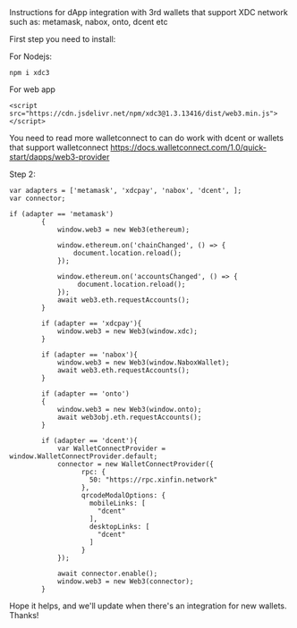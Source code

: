##
Instructions for dApp integration with 3rd wallets that support XDC network such as: metamask, nabox, onto, dcent etc

First step you need to install:

For Nodejs: 
```
npm i xdc3
```

For web app

```
<script src="https://cdn.jsdelivr.net/npm/xdc3@1.3.13416/dist/web3.min.js"></script>
```

You need to read more walletconnect to can do work with dcent or wallets that support walletconnect
https://docs.walletconnect.com/1.0/quick-start/dapps/web3-provider

Step 2:

```
var adapters = ['metamask', 'xdcpay', 'nabox', 'dcent', ];
var connector;

if (adapter == 'metamask')
		{
			window.web3 = new Web3(ethereum);

			window.ethereum.on('chainChanged', () => {
				document.location.reload();
			});
				  
			window.ethereum.on('accountsChanged', () => {
				 document.location.reload();
			});
			await web3.eth.requestAccounts();
		}

		if (adapter == 'xdcpay'){
			window.web3 = new Web3(window.xdc);
		}
		
		if (adapter == 'nabox'){
			window.web3 = new Web3(window.NaboxWallet);
			await web3.eth.requestAccounts();
		}
		
		if (adapter == 'onto')
		{
			window.web3 = new Web3(window.onto);
			await web3obj.eth.requestAccounts();
		}
		
		if (adapter == 'dcent'){
			var WalletConnectProvider = window.WalletConnectProvider.default;
			connector = new WalletConnectProvider({
				  rpc: {
					50: "https://rpc.xinfin.network"
				  },
				  qrcodeModalOptions: {
					mobileLinks: [
					  "dcent"
					],
					desktopLinks: [
					  "dcent"
					]
				  }
			});
				
			await connector.enable();
			window.web3 = new Web3(connector);
		}
```

Hope it helps, and we'll update when there's an integration for new wallets.
Thanks!
